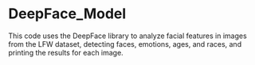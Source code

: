 # DeepFace_Model
This code uses the DeepFace library to analyze facial features in images from the LFW dataset, detecting faces, emotions, ages, and races, and printing the results for each image.
